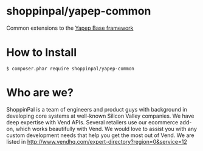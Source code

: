 # shoppinpal/yapep-common

Common extensions to the [Yapep Base framework](https://github.com/szeber/yapep_base)


How to Install
==============
```
$ composer.phar require shoppinpal/yapep-common

```

Who are we?
===========

ShoppinPal is a team of engineers and product guys with background in developing core systems at well-known Silicon Valley companies. We have deep expertise with Vend APIs. Several retailers use our ecommerce add-on, which works beautifully with Vend. We would love to assist you with any custom development needs that help you get the most out of Vend. We are listed in http://www.vendhq.com/expert-directory?region=0&service=12